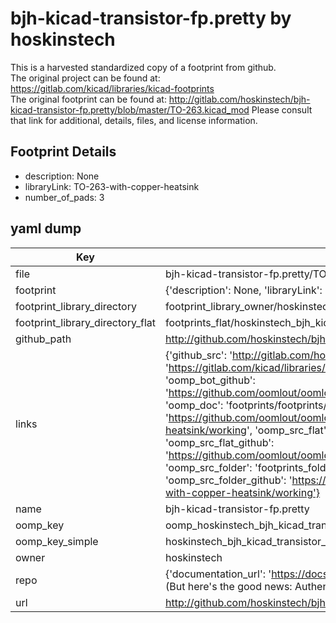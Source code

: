 # bjh-kicad-transistor-fp.pretty by hoskinstech  
This is a harvested standardized copy of a footprint from github.  
The original project can be found at:  
https://gitlab.com/kicad/libraries/kicad-footprints  
The original footprint can be found at:
http://gitlab.com/hoskinstech/bjh-kicad-transistor-fp.pretty/blob/master/TO-263.kicad_mod
Please consult that link for additional, details, files, and license information.  
## Footprint Details
* description: None  
* libraryLink: TO-263-with-copper-heatsink  
* number_of_pads: 3  
## yaml dump  
| Key | Value |  
| --- | --- |  
| file | bjh-kicad-transistor-fp.pretty/TO-263-with-copper-heatsink.kicad_mod |  
| footprint | {'description': None, 'libraryLink': 'TO-263-with-copper-heatsink', 'number_of_pads': 3} |  
| footprint_library_directory | footprint_library_owner/hoskinstech_bjh-kicad-transistor-fp.pretty |  
| footprint_library_directory_flat | footprints_flat/hoskinstech_bjh_kicad_transistor_fp_to_263_with_copper_heatsink/working |  
| github_path | http://github.com/hoskinstech/bjh-kicad-transistor-fp.pretty/blob/master/TO-263-with-copper-heatsink.kicad_mod |  
| links | {'github_src': 'http://gitlab.com/hoskinstech/bjh-kicad-transistor-fp.pretty/blob/master/TO-263.kicad_mod', 'github_src_repo': 'https://gitlab.com/kicad/libraries/kicad-footprints', 'oomp_bot': 'footprints/hoskinstech_bjh_kicad_transistor_fp_to_263_with_copper_heatsink/working', 'oomp_bot_github': 'https://github.com/oomlout/oomlout_oomp_footprint_bot/tree/main/footprints/hoskinstech_bjh_kicad_transistor_fp_to_263_with_copper_heatsink/working', 'oomp_doc': 'footprints/footprints/hoskinstech/bjh-kicad-transistor-fp/TO-263-with-copper-heatsink/working/', 'oomp_doc_github': 'https://github.com/oomlout/oomlout_oomp_footprint_doc/tree/main/footprints/footprints/hoskinstech/bjh-kicad-transistor-fp/TO-263-with-copper-heatsink/working', 'oomp_src_flat': 'footprints_flat/footprints_flat/hoskinstech_bjh_kicad_transistor_fp_to_263_with_copper_heatsink/working', 'oomp_src_flat_github': 'https://github.com/oomlout/oomlout_oomp_footprint_src/tree/main/footprints_flat/hoskinstech_bjh_kicad_transistor_fp_to_263_with_copper_heatsink/working', 'oomp_src_folder': 'footprints_folder/footprints_folder/hoskinstech/bjh-kicad-transistor-fp/TO-263-with-copper-heatsink/working', 'oomp_src_folder_github': 'https://github.com/oomlout/oomlout_oomp_footprint_src/tree/main/footprints_folder/hoskinstech/bjh-kicad-transistor-fp/TO-263-with-copper-heatsink/working'} |  
| name | bjh-kicad-transistor-fp.pretty |  
| oomp_key | oomp_hoskinstech_bjh_kicad_transistor_fp_to_263_with_copper_heatsink |  
| oomp_key_simple | hoskinstech_bjh_kicad_transistor_fp_to_263_with_copper_heatsink |  
| owner | hoskinstech |  
| repo | {'documentation_url': 'https://docs.github.com/rest/overview/resources-in-the-rest-api#rate-limiting', 'message': "API rate limit exceeded for 84.66.173.59. (But here's the good news: Authenticated requests get a higher rate limit. Check out the documentation for more details.)"} |  
| url | http://github.com/hoskinstech/bjh-kicad-transistor-fp.pretty |  

